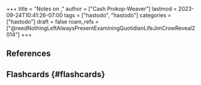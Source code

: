 +++
title = "Notes on ,"
author = ["Cash Prokop-Weaver"]
lastmod = 2023-09-24T10:41:26-07:00
tags = ["hastodo", "hastodo"]
categories = ["hastodo"]
draft = false
roam_refs = ["@reedNothingLeftAlwaysPresentExaminingQuotidianLifeJimCrowReveal2014"]
+++

## References

<style>.csl-entry{text-indent: -1.5em; margin-left: 1.5em;}</style><div class="csl-bib-body">
</div>


## Flashcards {#flashcards}
